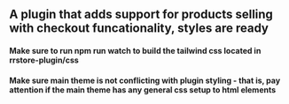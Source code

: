## A plugin that adds support for products selling with checkout funcationality, styles are ready
#### Make sure to run npm run watch to build the tailwind css located in rrstore-plugin/css
#### Make sure main theme is not conflicting with plugin styling - that is, pay attention if the main theme has any general css setup to html elements

